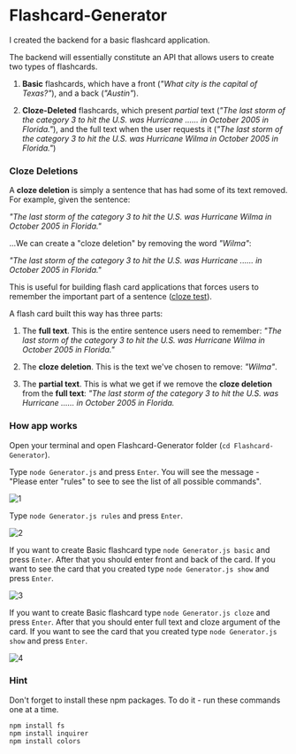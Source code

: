 # Flashcard-Generator

I created the backend for a basic flashcard application.

The backend will essentially constitute an API that allows users to create two types of flashcards.

1. **Basic** flashcards, which have a front (_"What city is the capital of Texas?"_), and a back (_"Austin"_).

2. **Cloze-Deleted** flashcards, which present _partial_ text (_"The last storm of the category 3 to hit the U.S. was Hurricane ...... in October 2005 in Florida."_), and the full text when the user requests it (_"The last storm of the category 3 to hit the U.S. was Hurricane Wilma in October 2005 in Florida."_)

### Cloze Deletions

A **cloze deletion** is simply a sentence that has had some of its text removed. For example, given the sentence:

_"The last storm of the category 3 to hit the U.S. was Hurricane Wilma in October 2005 in Florida."_

...We can create a "cloze deletion" by removing the word _"Wilma"_:

_"The last storm of the category 3 to hit the U.S. was Hurricane ...... in October 2005 in Florida."_

This is useful for building flash card applications that forces users to remember the important part of a sentence ([cloze test](https://en.wikipedia.org/wiki/Cloze_test)).

A flash card built this way has three parts:

1. The **full text**. This is the entire sentence users need to remember:  _"The last storm of the category 3 to hit the U.S. was Hurricane Wilma in October 2005 in Florida."_

2. The **cloze deletion**. This is the text we've chosen to remove: _"Wilma"_.

3. The **partial text**. This is what we get if we remove the **cloze deletion** from the **full text**: _"The last storm of the category 3 to hit the U.S. was Hurricane ...... in October 2005 in Florida._

### How app works

Open your terminal and open Flashcard-Generator folder (`cd Flashcard-Generator`).

Type `node Generator.js` and press `Enter`. You will see the message - "Please enter "rules" to see to see the list of all possible commands".

![1](https://user-images.githubusercontent.com/28790452/29722393-288982dc-8986-11e7-9835-9a5ddca4da15.gif) 

Type `node Generator.js rules` and press `Enter`. 

![2](https://user-images.githubusercontent.com/28790452/29722394-288e94f2-8986-11e7-8007-d22ad939aa89.gif)

If you want to create Basic flashcard type `node Generator.js basic` and press `Enter`. After that you should enter front and back of the card. If you want to see the card that you created type `node Generator.js show` and press `Enter`.

![3](https://user-images.githubusercontent.com/28790452/29722395-28900404-8986-11e7-9fda-b55241202e57.gif)

If you want to create Basic flashcard type `node Generator.js cloze` and press `Enter`. After that you should enter full text and cloze argument of the card. If you want to see the card that you created type `node Generator.js show` and press `Enter`.

![4](https://user-images.githubusercontent.com/28790452/29722396-289060c0-8986-11e7-8e8c-8a27248039ad.gif)

### Hint

Don't forget to install these npm packages. To do it - run these commands one at a time.

```
npm install fs
npm install inquirer
npm install colors

```


